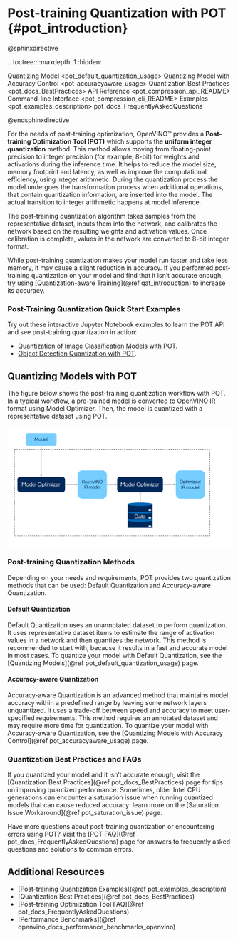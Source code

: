 # Post-training Quantization with POT {#pot_introduction}

@sphinxdirective

.. toctree::
   :maxdepth: 1
   :hidden:

   Quantizing Model <pot_default_quantization_usage>
   Quantizing Model with Accuracy Control <pot_accuracyaware_usage>
   Quantization Best Practices <pot_docs_BestPractices>
   API Reference <pot_compression_api_README>
   Command-line Interface <pot_compression_cli_README>
   Examples <pot_examples_description>
   pot_docs_FrequentlyAskedQuestions

@endsphinxdirective


For the needs of post-training optimization, OpenVINO&trade; provides a **Post-training Optimization Tool (POT)** which supports the **uniform integer quantization** method. This method allows moving from floating-point precision to integer precision (for example, 8-bit) for weights and activations during the inference time. It helps to reduce the model size, memory footprint and latency, as well as improve the computational efficiency, using integer arithmetic. During the quantization process the model undergoes the transformation process when additional operations, that contain quantization information, are inserted into the model. The actual transition to integer arithmetic happens at model inference.

The post-training quantization algorithm takes samples from the representative dataset, inputs them into the network, and calibrates the network based on the resulting weights and activation values. Once calibration is complete, values in the network are converted to 8-bit integer format.

While post-training quantization makes your model run faster and take less memory, it may cause a slight reduction in accuracy. If you performed post-training quantization on your model and find that it isn’t accurate enough, try using [Quantization-aware Training](@ref qat_introduction) to increase its accuracy.


### Post-Training Quantization Quick Start Examples
Try out these interactive Jupyter Notebook examples to learn the POT API and see post-training quantization in action:

* [Quantization of Image Classification Models with POT](https://docs.openvino.ai/latest/notebooks/113-image-classification-quantization-with-output.html).
* [Object Detection Quantization with POT](https://docs.openvino.ai/latest/notebooks/111-detection-quantization-with-output.html).

## Quantizing Models with POT
The figure below shows the post-training quantization workflow with POT. In a typical workflow, a pre-trained model is converted to OpenVINO IR format using Model Optimizer. Then, the model is quantized with a representative dataset using POT.


![](./images/workflow_simple.svg)


### Post-training Quantization Methods
Depending on your needs and requirements, POT provides two quantization methods that can be used: Default Quantization and Accuracy-aware Quantization.

#### Default Quantization
Default Quantization uses an unannotated dataset to perform quantization. It uses representative dataset items to estimate the range of activation values in a network and then quantizes the network. This method is recommended to start with, because it results in a fast and accurate model in most cases. To quantize your model with Default Quantization, see the [Quantizing Models](@ref pot_default_quantization_usage) page.

#### Accuracy-aware Quantization
Accuracy-aware Quantization is an advanced method that maintains model accuracy within a predefined range by leaving some network layers unquantized. It uses a trade-off between speed and accuracy to meet user-specified requirements. This method requires an annotated dataset and may require more time for quantization. To quantize your model with Accuracy-aware Quantization, see the [Quantizing Models with Accuracy Control](@ref pot_accuracyaware_usage) page.

### Quantization Best Practices and FAQs
If you quantized your model and it isn’t accurate enough, visit the [Quantization Best Practices](@ref pot_docs_BestPractices) page for tips on improving quantized performance. Sometimes, older Intel CPU generations can encounter a saturation issue when running quantized models that can cause reduced accuracy: learn more on the [Saturation Issue Workaround](@ref pot_saturation_issue) page.

Have more questions about post-training quantization or encountering errors using POT? Visit the [POT FAQ](@ref pot_docs_FrequentlyAskedQuestions) page for answers to frequently asked questions and solutions to common errors.

## Additional Resources

* [Post-training Quantization Examples](@ref pot_examples_description)
* [Quantization Best Practices](@ref pot_docs_BestPractices)
* [Post-training Optimization Tool FAQ](@ref pot_docs_FrequentlyAskedQuestions)
* [Performance Benchmarks](@ref openvino_docs_performance_benchmarks_openvino)
